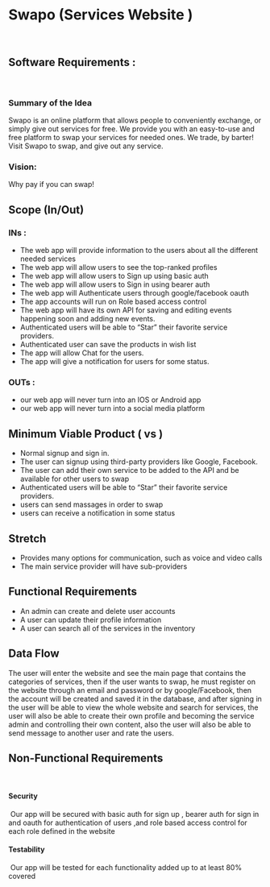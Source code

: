 # Swapo (Services Website )
​
## Software Requirements : 

​
###  Summary of the Idea 
Swapo is an online platform that allows people to conveniently exchange, or simply give out services for free. We provide you with an easy-to-use and free platform to swap your services for needed ones. We trade, by barter! Visit Swapo to swap, and give out any service.

### Vision: 
Why pay if you can swap!
​

## Scope (In/Out)
### INs : 
* The web app will provide information to the users about all the different needed    services 
* The web app will allow users to see the top-ranked profiles 
* The web app will allow users to Sign up using basic auth 
* The web app will allow users to Sign in using bearer auth 
* The web app will Authenticate users through google/facebook oauth 
* The app accounts will run on Role based access control 
* The web app will have its own API for saving and editing events happening soon and adding new events. 
* Authenticated users will be able to “Star” their favorite service providers. 
* Authenticated user can save the products in wish list
* The app will allow Chat for the users.
* The app will give a notification for users for some status.
​
​
### OUTs  :
* our web app will never turn into an IOS or Android app
* our web app will never turn into a social media platform 
​
​
## Minimum Viable Product ( vs ) 

*  Normal signup and sign in.
* The user can signup using third-party providers like Google, Facebook.
* The user can add their own service to be added to the API and be available for other users to swap
* Authenticated users will be able to “Star” their favorite service providers.
* users can send massages in order to swap
* users can receive a notification in some status
​
​
​
## Stretch
* Provides many options for communication, such as voice and video calls 
* The main service provider will have sub-providers

## Functional Requirements
* An admin can create and delete user accounts
* A user can update their profile information
* A user can search all of the services in the inventory
​
​
## Data Flow

The user will enter the website and see the main page that contains the categories of services, then if the user wants to swap, he must register on the website through an email and password or by google/Facebook, then the account will be created and saved it in the database, and after signing in the user will be able to view the whole website and search for services, the user will also be able to create their own profile and becoming the service admin and controlling their own content, also the user will also be able to send message to another user and rate the users.
​
​
## Non-Functional Requirements
​
#### Security 
​
Our app will be secured with basic auth for sign up , bearer auth for sign in and oauth for authentication of users  ,and role based access control for each role defined in the website 
​
#### Testability 
​
Our app will be tested for each functionality added up to at least 80% covered 